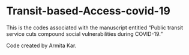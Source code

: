 # Transit-based-Access-covid-19

This is the codes associated with the manuscript entitled “Public transit service cuts compound social vulnerabilities during COVID-19.”

Code created by Armita Kar. 

